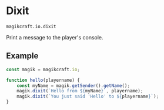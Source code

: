 # Dixit

`magikcraft.io.dixit`

Print a message to the player's console.

## Example

```javascript
const magik = magikcraft.io;

function hello(playername) {
    const myName = magik.getSender().getName();
    magik.dixit(`Hello from ${myName}`, playername);
    magik.dixit(`You just said 'Hello' to ${playername}`);
}
```